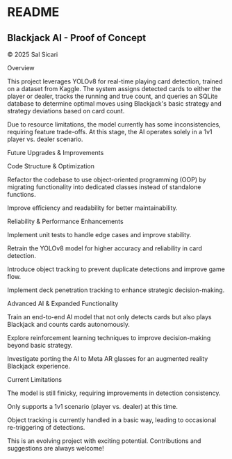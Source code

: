 # README

## Blackjack AI - Proof of Concept

© 2025 Sal Sicari

Overview

This project leverages YOLOv8 for real-time playing card detection, trained on a dataset from Kaggle. The system assigns detected cards to either the player or dealer, tracks the running and true count, and queries an SQLite database to determine optimal moves using Blackjack's basic strategy and strategy deviations based on card count.

Due to resource limitations, the model currently has some inconsistencies, requiring feature trade-offs. At this stage, the AI operates solely in a 1v1 player vs. dealer scenario.

Future Upgrades & Improvements

Code Structure & Optimization

Refactor the codebase to use object-oriented programming (OOP) by migrating functionality into dedicated classes instead of standalone functions.

Improve efficiency and readability for better maintainability.

Reliability & Performance Enhancements

Implement unit tests to handle edge cases and improve stability.

Retrain the YOLOv8 model for higher accuracy and reliability in card detection.

Introduce object tracking to prevent duplicate detections and improve game flow.

Implement deck penetration tracking to enhance strategic decision-making.

Advanced AI & Expanded Functionality

Train an end-to-end AI model that not only detects cards but also plays Blackjack and counts cards autonomously.

Explore reinforcement learning techniques to improve decision-making beyond basic strategy.

Investigate porting the AI to Meta AR glasses for an augmented reality Blackjack experience.

Current Limitations

The model is still finicky, requiring improvements in detection consistency.

Only supports a 1v1 scenario (player vs. dealer) at this time.

Object tracking is currently handled in a basic way, leading to occasional re-triggering of detections.

This is an evolving project with exciting potential. Contributions and suggestions are always welcome!
